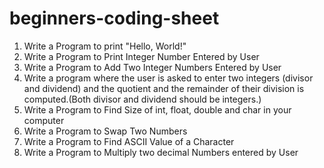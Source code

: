# beginners-coding-sheet
1) Write a Program to print "Hello, World!"
2) Write a Program to Print Integer Number Entered by User
3) Write a Program to Add Two Integer Numbers Entered by User
4) Write a program where the user is asked to enter two integers (divisor and dividend) and the quotient and the remainder of their division is computed.(Both divisor and
dividend should be integers.)
5) Write a Program to Find Size of int, float, double and char
in your computer
6) Write a Program to Swap Two Numbers
7) Write a Program to Find ASCII Value of a Character
8) Write a Program to Multiply two decimal Numbers
entered by User
